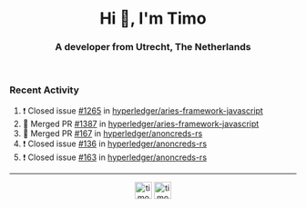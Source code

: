 <h1 align="center">Hi 👋, I'm Timo</h1>
<h3 align="center">A developer from Utrecht, The Netherlands</h3>
<br/>
<!-- https://github.com/rahuldkjain/github-profile-readme-generator --!>

<!--  <p align="left"><img src="https://github-readme-stats.vercel.app/api?username=timoglastra&show_icons=true&count_private=true&" alt="timoglastra" /></p> --!>

<!--
Github language stats
<p align="left"><img src="https://github-readme-stats.vercel.app/api/top-langs/?username=timoglastra&layout=compact" alt="timoglastra" /><p>
-->

<!-- Codestats language stats -->
<!-- <p align="left"><img src="https://codestats-readme.vercel.app/api/top-langs/?username=timoglastra&layout=compact&language_count=12" alt="timoglastra" /><p>    --!>
  
<h3>Recent Activity</h3>

<!--START_SECTION:activity-->
1. ❗️ Closed issue [#1265](https://github.com/hyperledger/aries-framework-javascript/issues/1265) in [hyperledger/aries-framework-javascript](https://github.com/hyperledger/aries-framework-javascript)
2. 🎉 Merged PR [#1387](https://github.com/hyperledger/aries-framework-javascript/pull/1387) in [hyperledger/aries-framework-javascript](https://github.com/hyperledger/aries-framework-javascript)
3. 🎉 Merged PR [#167](https://github.com/hyperledger/anoncreds-rs/pull/167) in [hyperledger/anoncreds-rs](https://github.com/hyperledger/anoncreds-rs)
4. ❗️ Closed issue [#136](https://github.com/hyperledger/anoncreds-rs/issues/136) in [hyperledger/anoncreds-rs](https://github.com/hyperledger/anoncreds-rs)
5. ❗️ Closed issue [#163](https://github.com/hyperledger/anoncreds-rs/issues/163) in [hyperledger/anoncreds-rs](https://github.com/hyperledger/anoncreds-rs)
<!--END_SECTION:activity-->

---

<p align="center">
<a href="https://twitter.com/timoglastra" target="blank"><img align="center" src="https://cdn.jsdelivr.net/npm/simple-icons@3.0.1/icons/twitter.svg" alt="timoglastra" height="30" width="30" /></a>
<a href="https://linkedin.com/in/timoglastra" target="blank"><img align="center" src="https://cdn.jsdelivr.net/npm/simple-icons@3.0.1/icons/linkedin.svg" alt="timoglastra" height="30" width="30" /></a>
</p>



